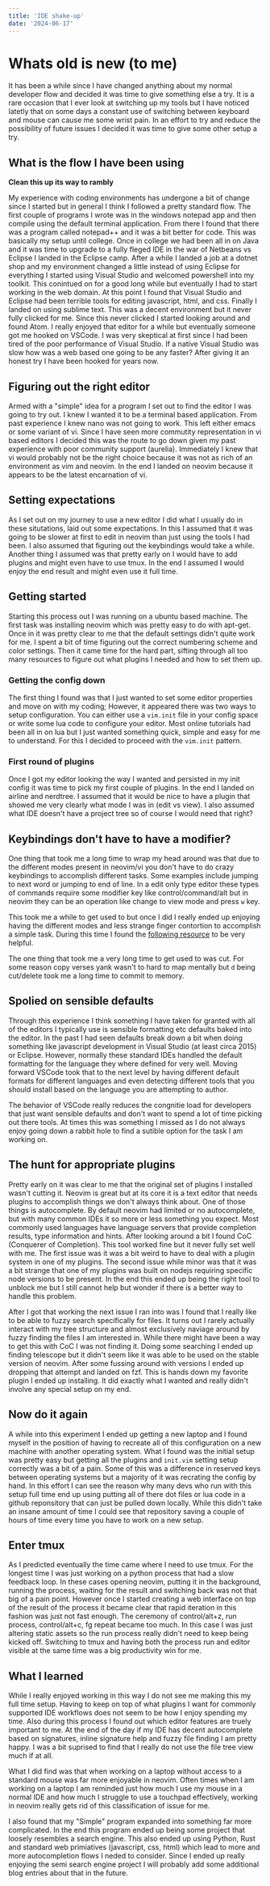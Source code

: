 ```yaml
---
title: 'IDE shake-up'
date: '2024-06-17'
---
```


# Whats old is new (to me)
It has been a while since I have changed anything about my normal developer flow and decided it was time to give something else a try. It is a rare occasion that I ever look at switching up my tools but I have noticed latetly that on some days a constant use of switching between keyboard and mouse can cause me some wrist pain. In an effort to try and reduce the possibility of future issues I decided it was time to give some other setup a try.

## What is the flow I have been using
**Clean this up its way to rambly**

My experience with coding environments has undergone a bit of change since I started but in general I think I followed a pretty standard flow. The first couple of programs I wrote was in the windows notepad app and then compile using the default terminal application. From there I found that there was a program called notepad++ and it was a bit better for code. This was basically my setup until college. Once in college we had been all in on Java and it was time to upgrade to a fully fleged IDE in the war of Netbeans vs Eclipse I landed in the Eclipse camp. After a while I landed a job at a dotnet shop and my environment changed a little instead of using Eclipse for everything I started using Visual Studio and welcomed powershell into my toolkit. This conintued on for a good long while but eventually I had to start working in the web domain. At this point I found that Visual Studio and Eclipse had been terrible tools for editing javascript, html, and css. Finally I landed on using sublime text. This was a decent environment but it never fully clicked for me. Since this never clicked I started looking around and found Atom. I really enjoyed that editor for a while but eventually someone got me hooked on VSCode. I was very skeptical at first since I had been tired of the poor performance of Visual Studio. If a native Visual Studio was slow how was a web based one going to be any faster? After giving it an honest try I have been hooked for years now.

## Figuring out the right editor
Armed with a "simple" idea for a program I set out to find the editor I was going to try out. I knew I wanted it to be a terminal based application. From past experience I knew nano was not going to work. This left either emacs or some variant of vi. Since I have seen more commutity representation in vi based editors I decided this was the route to go down given my past experience with poor community support (aurelia). Immediately I knew that vi would probably not be the right choice because it was not as rich of an environment as vim and neovim. In the end I landed on neovim because it appears to be the latest encarnation of vi.

## Setting expectations
As I set out on my journey to use a new editor I did what I usually do in these situtations, laid out some expectations. In this I assumed that it was going to be slower at first to edit in neovim than just using the tools I had been. I also assumed that figuring out the keybindings would take a while. Another thing I assumed was that pretty early on I would have to add plugins and might even have to use tmux. In the end I assumed I would enjoy the end result and might even use it full time.

## Getting started
Starting this process out I was running on a ubuntu based machine. The first task was installing neovim which was pretty easy to do with apt-get. Once in it was pretty clear to me that the default settings didn't quite work for me. I spent a bit of time figuring out the correct numbering scheme and color settings. Then it came time for the hard part, sifting through all too many resources to figure out what plugins I needed and how to set them up.

### Getting the config down
The first thing I found was that I just wanted to set some editor properties and move on with my coding; However, it appeared there was two ways to setup configuration. You can either use a `vim.init` file in your config space or write some lua code to configure your editor. Most online tutorials had been all in on lua but I just wanted something quick, simple and easy for me to understand. For this I decided to proceed with the `vim.init` pattern.

### First round of plugins
Once I got my editor looking the way I wanted and persisted in my init config it was time to pick my first couple of plugins. In the end I landed on airline and nerdtree. I assumed that it would be nice to have a plugin that showed me very clearly what mode I was in (edit vs view). I also assumed what IDE doesn't have a project tree so of course I would need that right?

## Keybindings don't have to have a modifier?
One thing that took me a long time to wrap my head around was that due to the different modes present in neovim/vi you don't have to do crazy keybindings to accomplish different tasks. Some examples include jumping to next word or jumping to end of line. In a edit only type editor these types of commands require some modifier key like control/command/alt but in neovim they can be an operation like change to view mode and press `w` key.

This took me a while to get used to but once I did I really ended up enjoying having the different modes and less strange finger contortion to accomplish a simple task. During this time I found the [following resource](https://vim.rtorr.com) to be very helpful.

The one thing that took me a very long time to get used to was cut. For some reason copy verses yank wasn't to hard to map mentally but `d` being cut/delete took me a long time to commit to memory.

## Spolied on sensible defaults
Through this experience I think something I have taken for granted with all of the editors I typically use is sensible formatting etc defaults baked into the editor. In the past I had seen defaults break down a bit when doing something like javascript development in Visual Studio (at least circa 2015) or Eclipse. However, normally these standard IDEs handled the default formatting for the language they where defined for very well. Moving forward VSCode took that to the next level by having different default formats for different languages and even detecting different tools that you should install based on the language you are attempting to author.

The behavior of VSCode really reduces the congnitie load for developers that just want sensible defaults and don't want to spend a lot of time picking out there tools. At times this was something I missed as I do not always enjoy going down a rabbit hole to find a sutible option for the task I am working on.

## The hunt for appropriate plugins
Pretty early on it was clear to me that the original set of plugins I installed wasn't cutting it. Neovim is great but at its core it is a text editor that needs plugins to accomplish things we don't always think about. One of those things is autocomplete. By default neovim had limited or no autocomplete, but with many common IDEs it so more or less something you expect. Most commonly used languages have language servers that provide completion results, type information and hints. After looking around a bit I found CoC (Conquerer of Completion). This tool worked fine but it never fully set well with me. The first issue was it was a bit weird to have to deal with a plugin system in one of my plugins. The second issue while minor was that it was a bit strange that one of my plugins was built on nodejs requiring specific node versions to be present. In the end this ended up being the right tool to unblock me but I still cannot help but wonder if there is a better way to handle this problem.

After I got that working the next issue I ran into was I found that I really like to be able to fuzzy search specifically for files. It turns out I rarely actually interact with my tree structure and almost exclusively naviage around by fuzzy finding the files I am interested in. While there might have been a way to get this with CoC I was not finding it. Doing some searching I ended up finding telescope but it didn't seem like it was able to be used on the stable version of neovim. After some fussing around with versions I ended up dropping that attempt and landed on fzf. This is hands down my favorite plugin I ended up installing. It did exactly what I wanted and really didn't involve any special setup on my end.

## Now do it again
A while into this experiment I ended up getting a new laptop and I found myself in the position of having to recreate all of this configuration on a new machine with another operating system. What I found was the initial setup was pretty easy but getting all the plugins and `init.vim` setting setup correctly was a bit of a pain. Some of this was a difference in reserved keys between operating systems but a majority of it was recrating the config by hand. In this effort I can see the reason why many devs who run with this setup full time end up using putting all of there dot files or lua code in a github reponsitory that can just be pulled down locally. While this didn't take an insane amount of time I could see that repository saving a couple of hours of time every time you have to work on a new setup.

## Enter tmux
As I predicted eventually the time came where I need to use tmux. For the longest time I was just working on a python process that had a slow feedback loop. In these cases opening neovim, putting it in the background, running the process, waiting for the result and switching back was not that big of a pain point. However once I started creating a web interface on top of the result of the process it became clear that rapid iteration in this fashion was just not fast enough. The ceremony of control/alt+z, run process, control/alt+c, fg repeat became too much. In this case I was just altering static assets so the run process really didn't need to keep being kicked off. Switching to tmux and having both the process run and editor visible at the same time was a big productivity win for me.

## What I learned
While I really enjoyed working in this way I do not see me making this my full time setup. Having to keep on top of what plugins I want for commonly supported IDE workflows does not seem to be how I enjoy spending my time. Also during this process I found out which editor features are truely important to me. At the end of the day if my IDE has decent autocomplete based on signatures, inline signature help and fuzzy file finding I am pretty happy. I was a bit suprised to find that I really do not use the file tree view much if at all.

What I did find was that when working on a laptop without access to a standard mouse was far more enjoyable in neovim. Often times when I am working on a laptop I am reminded just how much I use my mouse in a normal IDE and how much I struggle to use a touchpad effectively, working in neovim really gets rid of this classification of issue for me.

I also found that my "Simple" program expanded into something far more complicated. In the end this program ended up being some project that loosely resembles a search engine. This also ended up using Python, Rust and standard web primiatives (javascript, css, html) which lead to more and more autocompletion flows I neded to consider. Since I ended up really enjoying the semi search engine project I will probably add some additional blog entries about that in the future.